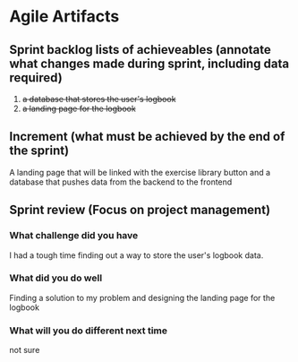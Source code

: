 # Agile Artifacts
## Sprint backlog lists of achieveables (annotate what changes made during sprint, including data required)
1. ~~a database that stores the user's logbook~~
2. ~~a landing page for the logbook~~

## Increment (what must be achieved by the end of the sprint)
A landing page that will be linked with the exercise library button and a database that pushes data from the backend to the frontend

## Sprint review (Focus on project management)
### What challenge did you have
I had a tough time finding out a way to store the user's logbook data. 

### What did you do well
Finding a solution to my problem and designing the landing page for the logbook

### What will you do different next time
not sure